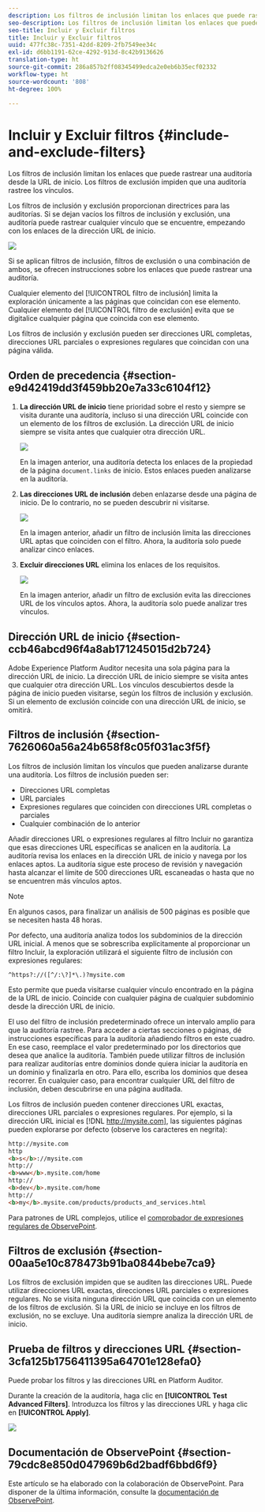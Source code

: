 ```yaml
---
description: Los filtros de inclusión limitan los enlaces que puede rastrear una auditoría desde la URL de inicio. Los filtros de exclusión impiden que una auditoría rastree los vínculos.
seo-description: Los filtros de inclusión limitan los enlaces que puede rastrear una auditoría desde la URL de inicio. Los filtros de exclusión impiden que una auditoría rastree los vínculos.
seo-title: Incluir y Excluir filtros
title: Incluir y Excluir filtros
uuid: 477fc38c-7351-42dd-8209-2fb7549ee34c
exl-id: d6bb1191-62ce-4292-913d-8c42b9136626
translation-type: ht
source-git-commit: 286a857b2ff08345499edca2e0eb6b35ecf02332
workflow-type: ht
source-wordcount: '808'
ht-degree: 100%

---
```


# Incluir y Excluir filtros {#include-and-exclude-filters}

Los filtros de inclusión limitan los enlaces que puede rastrear una auditoría desde la URL de inicio. Los filtros de exclusión impiden que una auditoría rastree los vínculos.

<!--
Content from ObservePoint (https://help.observepoint.com/articles/2872121-include-and-exclude-filters) with their permission. Modified slightly for style and Auditor emphasis.
-->

Los filtros de inclusión y exclusión proporcionan directrices para las auditorías. Si se dejan vacíos los filtros de inclusión y exclusión, una auditoría puede rastrear cualquier vínculo que se encuentre, empezando con los enlaces de la dirección URL de inicio.

![](assets/filter.png)

Si se aplican filtros de inclusión, filtros de exclusión o una combinación de ambos, se ofrecen instrucciones sobre los enlaces que puede rastrear una auditoría.

Cualquier elemento del [!UICONTROL filtro de inclusión] limita la exploración únicamente a las páginas que coincidan con ese elemento. Cualquier elemento del [!UICONTROL filtro de exclusión] evita que se digitalice cualquier página que coincida con ese elemento.

Los filtros de inclusión y exclusión pueden ser direcciones URL completas, direcciones URL parciales o expresiones regulares que coincidan con una página válida.

## Orden de precedencia {#section-e9d42419dd3f459bb20e7a33c6104f12}

1. **La dirección URL de inicio** tiene prioridad sobre el resto y siempre se visita durante una auditoría, incluso si una dirección URL coincide con un elemento de los filtros de exclusión. La dirección URL de inicio siempre se visita antes que cualquier otra dirección URL.

   ![](assets/startingpage.png)

   En la imagen anterior, una auditoría detecta los enlaces de la propiedad de la página `document.links` de inicio. Estos enlaces pueden analizarse en la auditoría.

1. **Las direcciones URL de inclusión** deben enlazarse desde una página de inicio. De lo contrario, no se pueden descubrir ni visitarse.

   ![](assets/includefilter.png)

   En la imagen anterior, añadir un filtro de inclusión limita las direcciones URL aptas que coinciden con el filtro. Ahora, la auditoría solo puede analizar cinco enlaces.

1. **Excluir direcciones URL** elimina los enlaces de los requisitos.

   ![](assets/excludefilter.png)

   En la imagen anterior, añadir un filtro de exclusión evita las direcciones URL de los vínculos aptos. Ahora, la auditoría solo puede analizar tres vínculos.

## Dirección URL de inicio {#section-ccb46abcd96f4a8ab171245015d2b724}

Adobe Experience Platform Auditor necesita una sola página para la dirección URL de inicio. La dirección URL de inicio siempre se visita antes que cualquier otra dirección URL. Los vínculos descubiertos desde la página de inicio pueden visitarse, según los filtros de inclusión y exclusión. Si un elemento de exclusión coincide con una dirección URL de inicio, se omitirá.

## Filtros de inclusión {#section-7626060a56a24b658f8c05f031ac3f5f}

Los filtros de inclusión limitan los vínculos que pueden analizarse durante una auditoría. Los filtros de inclusión pueden ser:

* Direcciones URL completas
* URL parciales
* Expresiones regulares que coinciden con direcciones URL completas o parciales
* Cualquier combinación de lo anterior

Añadir direcciones URL o expresiones regulares al filtro Incluir no garantiza que esas direcciones URL específicas se analicen en la auditoría. La auditoría revisa los enlaces en la dirección URL de inicio y navega por los enlaces aptos. La auditoría sigue este proceso de revisión y navegación hasta alcanzar el límite de 500 direcciones URL escaneadas o hasta que no se encuentren más vínculos aptos.

>[!NOTE]
>
>En algunos casos, para finalizar un análisis de 500 páginas es posible que se necesiten hasta 48 horas.

Por defecto, una auditoría analiza todos los subdominios de la dirección URL inicial. A menos que se sobrescriba explícitamente al proporcionar un filtro Incluir, la exploración utilizará el siguiente filtro de inclusión con expresiones regulares:

`^https?://([^/:\?]*\.)?mysite.com`

Esto permite que pueda visitarse cualquier vínculo encontrado en la página de la URL de inicio. Coincide con cualquier página de cualquier subdominio desde la dirección URL de inicio.

El uso del filtro de inclusión predeterminado ofrece un intervalo amplio para que la auditoría rastree. Para acceder a ciertas secciones o páginas, dé instrucciones específicas para la auditoría añadiendo filtros en este cuadro. En ese caso, reemplace el valor predeterminado por los directorios que desea que analice la auditoría. También puede utilizar filtros de inclusión para realizar auditorías entre dominios donde quiera iniciar la auditoría en un dominio y finalizarla en otro. Para ello, escriba los dominios que desea recorrer. En cualquier caso, para encontrar cualquier URL del filtro de inclusión, deben descubrirse en una página auditada.

Los filtros de inclusión pueden contener direcciones URL exactas, direcciones URL parciales o expresiones regulares. Por ejemplo, si la dirección URL inicial es [!DNL http://mysite.com], las siguientes páginas pueden explorarse por defecto (observe los caracteres en negrita):

```html
http://mysite.com
http
<b>s</b>://mysite.com
http://
<b>www</b>.mysite.com/home
http://
<b>dev</b>.mysite.com/home
http://
<b>my</b>.mysite.com/products/products_and_services.html
```

Para patrones de URL complejos, utilice el [comprobador de expresiones regulares de ObservePoint](https://regex.observepoint.com/).

## Filtros de exclusión {#section-00aa5e10c878473b91ba0844bebe7ca9}

Los filtros de exclusión impiden que se auditen las direcciones URL. Puede utilizar direcciones URL exactas, direcciones URL parciales o expresiones regulares. No se visita ninguna dirección URL que coincida con un elemento de los filtros de exclusión. Si la URL de inicio se incluye en los filtros de exclusión, no se excluye. Una auditoría siempre analiza la dirección URL de inicio.

## Prueba de filtros y direcciones URL {#section-3cfa125b1756411395a64701e128efa0}

Puede probar los filtros y las direcciones URL en Platform Auditor.

Durante la creación de la auditoría, haga clic en **[!UICONTROL Test Advanced Filters]**. Introduzca los filtros y las direcciones URL y haga clic en **[!UICONTROL Apply]**.

![](assets/test-advanced-filters.png)

## Documentación de ObservePoint {#section-79cdc8e850d047969b6d2badf6bbd6f9}

Este artículo se ha elaborado con la colaboración de ObservePoint. Para disponer de la última información, consulte la [documentación de ObservePoint](https://help.observepoint.com/).
